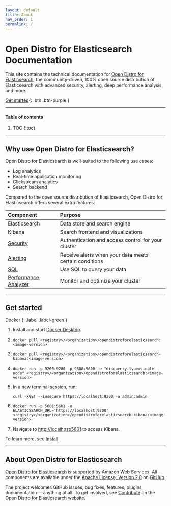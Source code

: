 ```yaml
---
layout: default
title: About
nav_order: 1
permalink: /
---
```


# Open Distro for Elasticsearch Documentation

This site contains the technical documentation for [Open Distro for Elasticsearch](http://example.com), the community-driven, 100% open source distribution of Elasticsearch with advanced security, alerting, deep performance analysis, and more.

[Get started](#get-started){: .btn .btn-purple }


---

#### Table of contents
1. TOC
{:toc}


---

## Why use Open Distro for Elasticsearch?

Open Distro for Elasticsearch is well-suited to the following use cases:

* Log analytics
* Real-time application monitoring
* Clickstream analytics
* Search backend

Compared to the open source distribution of Elasticsearch, Open Distro for Elasticsearch offers several extra features:

Component | Purpose
:--- | :---
Elasticsearch | Data store and search engine
Kibana | Search frontend and visualizations
[Security](docs/security) | Authentication and access control for your cluster
[Alerting](docs/alerting) | Receive alerts when your data meets certain conditions
[SQL](docs/sql) | Use SQL to query your data
[Performance Analyzer](docs/pa) | Monitor and optimize your cluster


---

## Get started
Docker
{: .label .label-green }

1. Install and start [Docker Desktop](https://www.docker.com/products/docker-desktop).
1. `docker pull <registry>/<organization>/opendistroforelasticsearch:<image-version>`
1. `docker pull <registry>/<organization>/opendistroforelasticsearch-kibana:<image-version>`
1. `docker run -p 9200:9200 -p 9600:9600 -e "discovery.type=single-node" <registry>/<organization>/opendistroforelasticsearch:<image-version>`
1. In a new terminal session, run:

   `curl -XGET --insecure https://localhost:9200 -u admin:admin`

1. `docker run -p 5601:5601 -e ELASTICSEARCH_URL='https://localhost:9200' <registry>/<organization>/opendistroforelasticsearch-kibana:<image-version>`
1. Navigate to [http://localhost:5601](http://localhost:5601) to access Kibana.

To learn more, see [Install](docs/install).


---

## About Open Distro for Elasticsearch

[Open Distro for Elasticsearch](http://example.com) is supported by Amazon Web Services. All components are available under the [Apache License, Version 2.0](https://www.apache.org/licenses/LICENSE-2.0.html) on [GitHub](https://github.com/opendistro-for-elasticsearch/).

The project welcomes GitHub issues, bug fixes, features, plugins, documentation---anything at all. To get involved, see [Contribute](http://example.com/contribute) on the Open Distro for Elasticsearch website.
